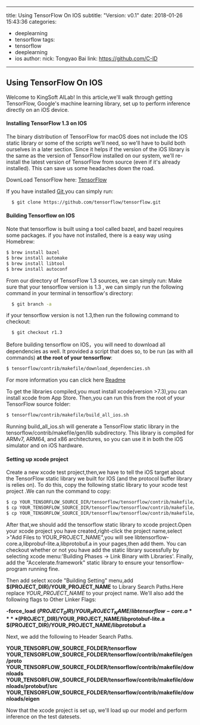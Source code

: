 
---
title: Using TensorFlow On IOS
subtitle: "Version: v0.1"
date: 2018-01-26 15:43:36
categories:
  - deeplearning
  - tensorflow
tags:
  - tensorflow
  - deeplearning
  - ios
author:
  nick: Tongyao Bai
  link: https://github.com/C-ID
---

## Using TensorFlow On IOS

Welcome to KingSoft AILab! In this article,we'll walk through getting TensorFlow, Google's machine learning library, set up to perform inference directly on an iOS device.

#### Installing TensorFlow 1.3 on IOS

The binary distribution of TensorFlow for macOS does not include the IOS static library or some of the scripts we'll need, so we'll have to build both ourselves in a later section. Since it helps if the version of the iOS library is the same as the version of TensorFlow installed on our system, we'll re-install the latest version of TensorFlow from source (even if it's already installed). This can save us some headaches down the road.

DownLoad TensorFlow here: [TensorFlow](https://github.com/tensorflow/tensorflow)

If you have installed [Git](https://git-scm.com),you can simply run:
```bash
  $ git clone https://github.com/tensorflow/tensorflow.git
```

#### Building Tensorflow on IOS
Note that tensorflow is built using a tool called bazel, and bazel requires some packages. if you have not installed, there is a easy way using Homebrew:
```bash
$ brew install bazel
$ brew install automake
$ brew install libtool
$ brew install autoconf
```
From our directory of TensorFlow 1.3 sources, we can simply run:
  Make sure that your tensorflow version is 1.3 , we can simply run the following command in your terminal in tensorflow's directory:
```bash
  $ git branch -a
```
  if your tensorflow version is not 1.3,then run the following command to checkout:
```bash
  $ git checkout r1.3
```
Before building tensorflow on IOS，you will need to download all dependencies as well. It provided a script that does so, to be run (as with all commands) **at the root of your tensorflow**:

```bash
$ tensorflow/contrib/makefile/download_dependencies.sh
```

For more information you can click here [Readme](https://github.com/tensorflow/tensorflow/tree/master/tensorflow/contrib/makefile)


To get the libraries compiled,you must install xcode(version >7.3),you can install xcode from App Store.
Then,you can run this from the root of your TensorFlow source folder:

```bash
$ tensorflow/contrib/makefile/build_all_ios.sh
```

Running build_all_ios.sh will generate a TensorFlow static library in the tensorflow/contrib/makefile/gen/lib subdirectory. This library is compiled for ARMv7, ARM64, and x86 architectures, so you can use it in both the iOS simulator and on iOS hardware.

#### Setting up xcode project

Create a new xcode test project,then,we have to tell the iOS target about the TensorFlow static library we built for IOS (and the protocol buffer library is relies on). To do this, copy the following static library to your xcode test project .We can run the command to copy:

```bash
$ cp YOUR_TENSORFLOW_SOURCE_DIR/tensorflow/tensorflow/contrib/makefile/gen/lib/libtensorflow-core.a YOUR_XCODE_PROJECT_DIR/
$ cp YOUR_TENSORFLOW_SOURCE_DIR/tensorflow/tensorflow/contrib/makefile/gen/protobuf_ios/lib/libprotobuf-lite.a YOUR_XCODE_PROJECT_DIR/
$ cp YOUR_TENSORFLOW_SOURCE_DIR/tensorflow/tensorflow/contrib/makefile/gen/protobuf_ios/lib/libprotobuf.a YOUR_XCODE_PROJECT_DIR/
```

After that,we should add the tensorflow static library to xcode project.Open your xcode project you have created,right-click the project name,select >"Add Files to YOUR_PROJECT_NAME",you will see libtensorflow-core.a,libprobuf-lite.a,libprotobuf.a in your pages,then add them. You can checkout whether or not you have add the static library sucessfully by selecting xcode menu:'Building Phases -> Link Binary with Libraries'. Finally, add the "Accelerate.framework" static library to ensure your tensorflow-program running fine.


Then add select xcode "Building Setting" menu,add **$(PROJECT_DIR)/YOUR_PROJECT_NAME** to Library Search Paths.Here replace *YOUR_PROJECT_NAME* to your project name. We'll also add the following flags to Other Linker Flags:

**-force_load**
**$(PROJECT_DIR)/YOUR_PROJECT_NAME/libtensorflow-core.a**
**$(PROJECT_DIR)/YOUR_PROJECT_NAME/libprotobuf-lite.a**
**$(PROJECT_DIR)/YOUR_PROJECT_NAME/libprotobuf.a**

Next, we add the following to Header Search Paths.

**YOUR_TENSORFLOW_SOURCE_FOLDER/tensorflow**
**YOUR_TENSORFLOW_SOURCE_FOLDER/tensorflow/contrib/makefile/gen/proto**
**YOUR_TENSORFLOW_SOURCE_FOLDER/tensorflow/contrib/makefile/downloads**
**YOUR_TENSORFLOW_SOURCE_FOLDER/tensorflow/contrib/makefile/downloads/protobuf/src**
**YOUR_TENSORFLOW_SOURCE_FOLDER/tensorflow/contrib/makefile/downloads/eigen**

Now that the xcode project is set up, we'll load up our model and perform inference on the test datesets.
